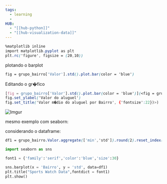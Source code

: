 ```yaml
---
tags:
  - learning
  - 
HUB:
  - "[[hub-python]]"
  - "[[hub-visualization-data]]"
---
```

```css
%matplotlib inline
import matplotlib.pyplot as plt
plt.rc('figure', figsize = (20,10))
```
plotando o barplot
```css
fig = grupo_bairro['Valor'].std().plot.bar(color = 'blue')
```
Editando o gr�fico
```css
[fig = grupo_bairro['Valor'].std().plot.bar(color = 'blue')](<fig = grupo_bairro['Valor'].mean().plot.bar(color = 'blue')
fig.set_ylabel('Valor do aluguel')
fig.set_title('Valor m�dio do aluguel por Bairro', {'fontsize':22})>)
```

![Imgur](https://i.imgur.com/MRVw8Mo.png)

mesmo exemplo com seaborn:

considerando o dataframe:
```css
df1 = grupo_bairro.Valor.aggregate(['min','std']).round(2).reset_index()
```

```python
import seaborn as sns

font1 = {'family':'serif','color':'blue','size':30}

sns.barplot(x = 'Bairro', y = 'std', data=df1)
plt.title("Sports Watch Data",fontdict = font1)
plt.show()
```


